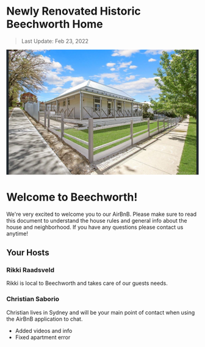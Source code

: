 # Newly Renovated Historic Beechworth Home

> Last Update: Feb 23, 2022

<div class="image-container">
    <img src="img/readme/08-squashed.jpg" class="front-image" />
</div>

<div class="centered-header">
    <h1>Welcome to Beechworth!</h1>
</div>

We're very excited to welcome you to our AirBnB. Please make sure to read this document
to understand the house rules and general info about the house and neighborhood. If you have
any questions please contact us anytime!

## Your Hosts

### Rikki Raadsveld

Rikki is local to Beechworth and takes care of our guests needs.

### Christian Saborio

Christian lives in Sydney and will be your main point of contact when using the AirBnB application to chat.
* Added videos and info
* Fixed apartment error
